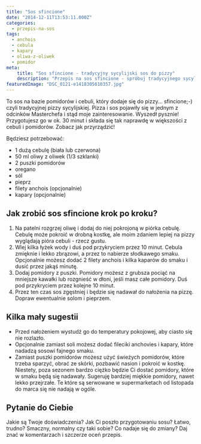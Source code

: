 ```yaml
---
title: "Sos sfincione"
date: "2014-12-11T13:53:11.000Z"
categories: 
  - przepis-na-sos
tags: 
  - anchois
  - cebula
  - kapary
  - oliwa-z-oliwek
  - pomidor
meta: 
    title: "Sos sfincione - tradycyjny sycylijski sos do pizzy"
    description: "Przepis na sos sfincione - spróbuj tradycyjnego sycylijskiego sosu do pizzy. Przepis jest prosty i do szybkiego przygotowania - w niecałe 30 minut. Sprawdź!"
featuredImage: "DSC_0121-e1418305610357.jpg"
---
```


To sos na bazie pomidorów i cebuli, który dodaje się do pizzy... sfincione;-) czyli tradycyjnej pizzy sycylijskiej. Pizza i sos pojawiły się w jednym z odcinków Masterchefa i stąd moje zainteresowanie. Wyszedł pysznie! Przygotujesz go w ok. 30 minut i składa się tak naprawdę w większości z cebuli i pomidorów. Zobacz jak przyrządzić!

Będziesz potrzebować:

- 1 dużą cebulę (biała lub czerwona)
- 50 ml oliwy z oliwek (1/3 szklanki)
- 2 puszki pomidorów
- oregano
- sól
- pieprz
- filety anchois (opcjonalnie)
- kapary (opcjonalnie)

## Jak zrobić sos sfincione krok po kroku?

1. Na patelni rozgrzej oliwę i dodaj do niej pokrojoną w piórka cebulę. Cebulę może pokroić w drobną kostkę, ale moim zdaniem lepiej na pizzy wyglądają pióra cebuli - rzecz gustu.
2. Wlej kilka łyżek wody i duś pod przykryciem przez 10 minut. Cebula zmięknie i lekko zbrązowi, a przez to nabierze słodkawego smaku. Opcjonalnie możesz dodać 2 filety anchois i kilka kaparów do smaku i dusić przez jakąś minutę.
3. Dodaj pomidory z puszki. Pomidory możesz z grubsza pociąć na mniejsze kawałki lub rozgnieść w dłoni, jeśli masz całe pomidory. Duś pod przykryciem przez kolejne 10 minut.
4. Przez ten czas sos zgęstniej i będzie się nadawał do nałożenia na pizzę. Dopraw ewentualnie solom i pieprzem.

## Kilka mały sugestii

- Przed nałożeniem wystudź go do temperatury pokojowej, aby ciasto się nie rozlazło.
- Opcjonalnie zamiast soli możesz dodać fileciki anchovies i kapary, które nadadzą sosowi fajnego smaku.
- Zamiast puszki pomidorów możesz użyć świeżych pomidorów, które trzeba sparzyć, obrać ze skórki, pozbawić nasion i pokroić w kostkę. Niestety, poza sezonem bardzo ciężko będzie Ci dostać pomidory, które w smaku będą się nadawały. Sugeruję bardziej miękkie pomidory, nawet lekko przejrzałe. Te które są serwowane w supermarketach od listopada do marca się nie nadają w ogóle.

## Pytanie do Ciebie

Jakie są Twoje doświadczenia? Jak Ci poszło przygotowaniu sosu? Łatwo, trudno? Smaczny, normalny czy taki sobie? Co nadaje się do zmiany? Daj znać w komentarzach i szczerze oceń przepis.
